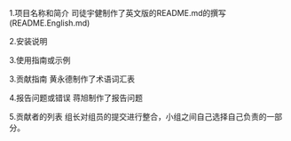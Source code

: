 1.项目名称和简介
司徒宇健制作了英文版的README.md的撰写(README.English.md)

2.安装说明

3.使用指南或示例

3.贡献指南
黄永德制作了术语词汇表

4.报告问题或错误
蒋旭制作了报告问题

5.贡献者的列表
组长对组员的提交进行整合，小组之间自己选择自己负责的一部分。